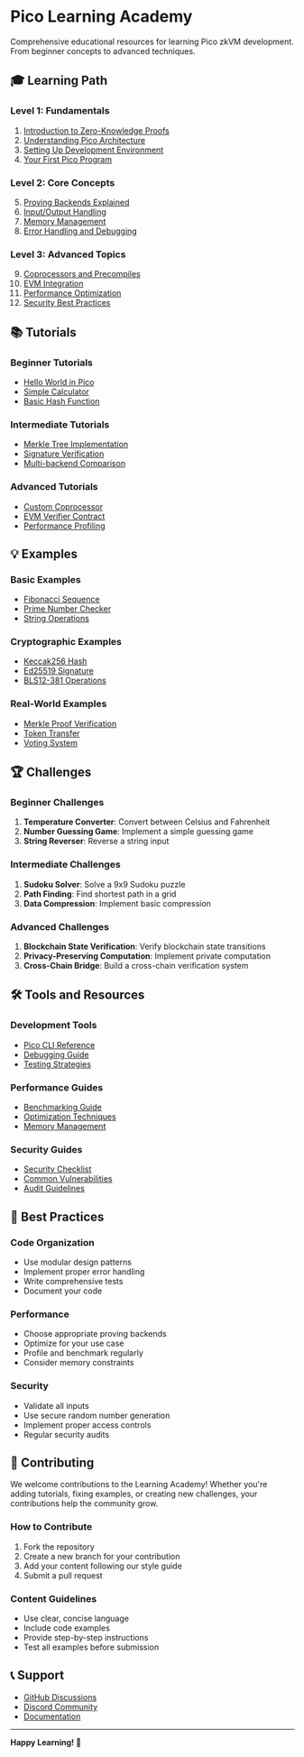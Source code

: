 # Pico Learning Academy

Comprehensive educational resources for learning Pico zkVM development. From beginner concepts to advanced techniques.

## 🎓 Learning Path

### Level 1: Fundamentals
1. [Introduction to Zero-Knowledge Proofs](tutorials/01-introduction-to-zkp.md)
2. [Understanding Pico Architecture](tutorials/02-pico-architecture.md)
3. [Setting Up Development Environment](tutorials/03-setup-environment.md)
4. [Your First Pico Program](tutorials/04-first-program.md)

### Level 2: Core Concepts
5. [Proving Backends Explained](tutorials/05-proving-backends.md)
6. [Input/Output Handling](tutorials/06-input-output.md)
7. [Memory Management](tutorials/07-memory-management.md)
8. [Error Handling and Debugging](tutorials/08-error-handling.md)

### Level 3: Advanced Topics
9. [Coprocessors and Precompiles](tutorials/09-coprocessors.md)
10. [EVM Integration](tutorials/10-evm-integration.md)
11. [Performance Optimization](tutorials/11-performance-optimization.md)
12. [Security Best Practices](tutorials/12-security-best-practices.md)

## 📚 Tutorials

### Beginner Tutorials
- [Hello World in Pico](tutorials/beginner/hello-world.md)
- [Simple Calculator](tutorials/beginner/calculator.md)
- [Basic Hash Function](tutorials/beginner/hash-function.md)

### Intermediate Tutorials
- [Merkle Tree Implementation](tutorials/intermediate/merkle-tree.md)
- [Signature Verification](tutorials/intermediate/signature-verification.md)
- [Multi-backend Comparison](tutorials/intermediate/multi-backend.md)

### Advanced Tutorials
- [Custom Coprocessor](tutorials/advanced/custom-coprocessor.md)
- [EVM Verifier Contract](tutorials/advanced/evm-verifier.md)
- [Performance Profiling](tutorials/advanced/profiling.md)

## 💡 Examples

### Basic Examples
- [Fibonacci Sequence](examples/basic/fibonacci/)
- [Prime Number Checker](examples/basic/prime-checker/)
- [String Operations](examples/basic/string-ops/)

### Cryptographic Examples
- [Keccak256 Hash](examples/crypto/keccak256/)
- [Ed25519 Signature](examples/crypto/ed25519/)
- [BLS12-381 Operations](examples/crypto/bls12-381/)

### Real-World Examples
- [Merkle Proof Verification](examples/real-world/merkle-proof/)
- [Token Transfer](examples/real-world/token-transfer/)
- [Voting System](examples/real-world/voting/)

## 🏆 Challenges

### Beginner Challenges
1. **Temperature Converter**: Convert between Celsius and Fahrenheit
2. **Number Guessing Game**: Implement a simple guessing game
3. **String Reverser**: Reverse a string input

### Intermediate Challenges
1. **Sudoku Solver**: Solve a 9x9 Sudoku puzzle
2. **Path Finding**: Find shortest path in a grid
3. **Data Compression**: Implement basic compression

### Advanced Challenges
1. **Blockchain State Verification**: Verify blockchain state transitions
2. **Privacy-Preserving Computation**: Implement private computation
3. **Cross-Chain Bridge**: Build a cross-chain verification system

## 🛠️ Tools and Resources

### Development Tools
- [Pico CLI Reference](docs/cli-reference.md)
- [Debugging Guide](docs/debugging-guide.md)
- [Testing Strategies](docs/testing-strategies.md)

### Performance Guides
- [Benchmarking Guide](docs/benchmarking-guide.md)
- [Optimization Techniques](docs/optimization-techniques.md)
- [Memory Management](docs/memory-management.md)

### Security Guides
- [Security Checklist](docs/security-checklist.md)
- [Common Vulnerabilities](docs/common-vulnerabilities.md)
- [Audit Guidelines](docs/audit-guidelines.md)

## 🎯 Best Practices

### Code Organization
- Use modular design patterns
- Implement proper error handling
- Write comprehensive tests
- Document your code

### Performance
- Choose appropriate proving backends
- Optimize for your use case
- Profile and benchmark regularly
- Consider memory constraints

### Security
- Validate all inputs
- Use secure random number generation
- Implement proper access controls
- Regular security audits

## 🤝 Contributing

We welcome contributions to the Learning Academy! Whether you're adding tutorials, fixing examples, or creating new challenges, your contributions help the community grow.

### How to Contribute
1. Fork the repository
2. Create a new branch for your contribution
3. Add your content following our style guide
4. Submit a pull request

### Content Guidelines
- Use clear, concise language
- Include code examples
- Provide step-by-step instructions
- Test all examples before submission

## 📞 Support

- [GitHub Discussions](https://github.com/YOUR_USERNAME/pico-community-toolkit/discussions)
- [Discord Community](https://discord.gg/brevis-network)
- [Documentation](https://docs.brevis.network)

---

**Happy Learning! 🚀**
